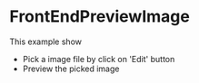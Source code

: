 # FrontEndPreviewImage

This example show  
- Pick a image file by click on 'Edit' button
- Preview the picked image 